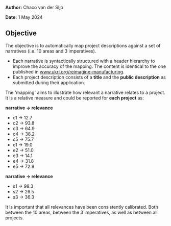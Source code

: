 **Author:** Chaco van der SIjp

**Date:** 1 May 2024

## Objective

The objective is to automatically map project descriptions against a set of narratives (i.e. 10 areas and 3 imperatives).

- Each narrative is syntactically structured with a header hierarchy to improve the accuracy of the mapping. The content is identical to the one published in www.ukri.org/reimagine-manufacturing.
- Each project description consists of a **title** and the **public description** as submitted during their application.

The 'mapping' aims to illustrate how relevant a narrative relates to a project. It is a relative measure and could be reported for **each project** as:


**narrative → relevance**

- c1 → 12.7
- c2 → 93.8
- c3 → 64.9
- c4 → 38.2
- c5 → 75.7
- e1 → 19.0
- e2 → 51.0
- e3 → 14.1
- e4 → 31.8
- e5 → 72.9

**narrative → relevance**

- s1 → 98.3
- s2 → 26.5
- s3 → 36.3


It is important that all relevances have been consistently calibrated. Both between the 10 areas, between the 3 imperatives, as well as between all projects.
